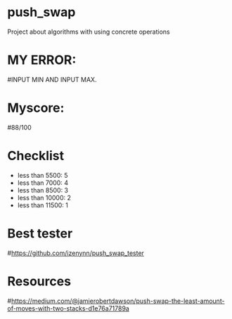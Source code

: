 # push_swap
Project about algorithms with using concrete operations
# MY ERROR: 
#INPUT MIN AND INPUT MAX.
# Myscore:
#88/100
#
# Checklist
- less than 5500: 5
- less than 7000: 4
- less than 8500: 3
- less than 10000: 2
- less than 11500: 1

# Best tester
#https://github.com/izenynn/push_swap_tester
# Resources
#https://medium.com/@jamierobertdawson/push-swap-the-least-amount-of-moves-with-two-stacks-d1e76a71789a
